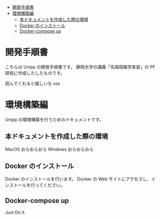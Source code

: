 <!-- TOC -->

- [開発手順書](#開発手順書)
- [環境構築編](#環境構築編)
  - [本ドキュメントを作成した際の環境](#本ドキュメントを作成した際の環境)
  - [Docker のインストール](#docker-のインストール)
  - [Docker-compose up](#docker-compose-up)

<!-- /TOC -->

# 開発手順書

こちらは Unipp の開発手順書です。
静岡大学の講義「先端情報学実習」の PF 研宛に作成したしたものです。

読んでくれると嬉しいな sss

# 環境構築編

Unipp の環境構築を行うためのドキュメントです。

## 本ドキュメントを作成した際の環境

MacOS おらおらおら
Windows おらおらおら

## Docker のインストール

Docker のインストールを行います。
Docker の Web サイトにアクセスし、インストールを行ってください。

## Docker-compose up

Just Do it.

